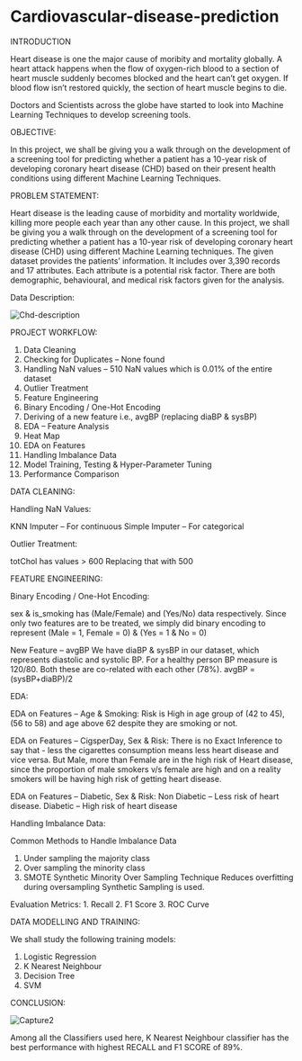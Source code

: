 # Cardiovascular-disease-prediction

INTRODUCTION

Heart disease is one the major cause of moribity and mortality globally. A heart attack happens when the flow of oxygen-rich blood to a section of heart muscle suddenly becomes blocked and the heart can’t get oxygen. If blood flow isn’t restored quickly, the section of heart muscle begins to die.

Doctors and Scientists across the globe have started to look into Machine Learning Techniques to develop screening tools.

OBJECTIVE:

In this project, we shall be giving you a walk through on the development of a screening tool for predicting whether a patient has a 10-year risk of developing coronary heart disease (CHD) based on their present health conditions using different Machine Learning Techniques.

PROBLEM STATEMENT:

Heart disease is the leading cause of morbidity and mortality worldwide, killing more people each year than any other cause.
In this project, we shall be giving you a walk through on the development of a screening tool for predicting whether a patient has a 10-year risk of developing coronary heart disease (CHD) using different Machine Learning techniques.
The given dataset provides the patients’ information. It includes over 3,390 records and 17 attributes. Each attribute is a potential risk factor. There are both demographic, behavioural, and medical risk factors given for the analysis.

Data Description: 

![Chd-description](https://user-images.githubusercontent.com/88664785/146651828-20d91fb7-1e48-47e3-a7cc-31ef015accec.PNG)

PROJECT WORKFLOW:

1. Data Cleaning
2. Checking for Duplicates – None found
3. Handling NaN values – 510 NaN values which is 0.01% of the entire dataset
4. Outlier Treatment
5. Feature Engineering
6. Binary Encoding / One-Hot Encoding
7. Deriving of a new feature i.e., avgBP (replacing diaBP & sysBP)
8. EDA – Feature Analysis
9. Heat Map
10. EDA on Features
11. Handling Imbalance Data
12. Model Training, Testing & Hyper-Parameter Tuning
13. Performance Comparison

DATA CLEANING:

Handling NaN Values:

 KNN Imputer – For continuous
 Simple Imputer – For categorical

Outlier Treatment:

 totChol has values > 600
 Replacing that with 500

FEATURE ENGINEERING:

Binary Encoding / One-Hot Encoding:

 sex & is_smoking has (Male/Female) and (Yes/No) data respectively.
 Since only two features are to be treated, we simply did binary encoding to represent (Male = 1, Female = 0) & (Yes = 1 & No = 0)

 New Feature – avgBP
 We have diaBP & sysBP in our dataset, which represents diastolic and systolic BP.
 For a healthy person BP measure is 120/80.
 Both these are co-related with each other (78%).
 avgBP = (sysBP+diaBP)/2
 
 EDA:
 
 EDA on Features – Age & Smoking:
  Risk is High in age group of (42 to 45),(56 to 58) and age above 62 despite they are smoking or not.
 
 EDA on Features – CigsperDay, Sex & Risk:
  There is no Exact Inference to say that - less the cigarettes consumption means less heart disease and vice versa.
  But Male, more than Female are in the high risk of Heart disease, since the proportion of male smokers v/s female are high and on a reality smokers will be having high risk of   getting heart disease.
  
  EDA on Features – Diabetic, Sex & Risk:
   Non Diabetic – Less risk of heart disease.
   Diabetic – High risk of heart disease
   
  Handling Imbalance Data:
  
  Common Methods to Handle Imbalance Data
   1. Under sampling the majority class
   2. Over sampling the minority class
   3. SMOTE
      Synthetic Minority Over Sampling Technique Reduces overfitting during oversampling Synthetic Sampling is used.
      
   Evaluation Metrics:
    1. Recall
    2. F1 Score
    3. ROC Curve
    
    
DATA MODELLING AND TRAINING:

 We shall study the following training models:
 
  1. Logistic Regression
  2. K Nearest Neighbour
  3. Decision Tree
  4. SVM

CONCLUSION:

![Capture2](https://user-images.githubusercontent.com/88664785/146652256-fade4377-6823-46df-a080-b633999f1257.PNG)

Among all the Classifiers used here, K Nearest Neighbour classifier has the best performance with highest RECALL and F1 SCORE of 89%.
